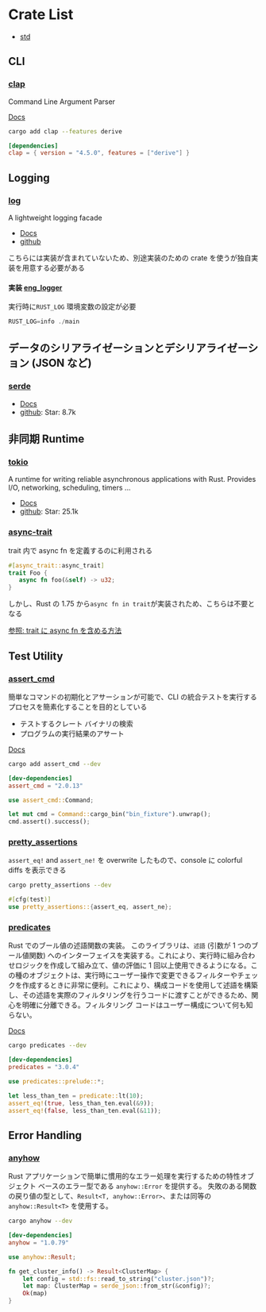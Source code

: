 # Crate List

- [std](https://doc.rust-lang.org/stable/std/)

## CLI

### [clap](https://crates.io/crates/clap)

Command Line Argument Parser

[Docs](https://docs.rs/clap/latest/clap/)

```sh
cargo add clap --features derive
```

```toml
[dependencies]
clap = { version = "4.5.0", features = ["derive"] }
```

## Logging

### [log](https://crates.io/crates/log)

A lightweight logging facade

- [Docs](https://docs.rs/log/latest/log/)
- [github](https://github.com/rust-lang/log/tree/master)

こちらには実装が含まれていないため、別途実装のための crate を使うが独自実装を用意する必要がある

#### 実装 [eng_logger](https://crates.io/crates/env_logger)

実行時に`RUST_LOG` 環境変数の設定が必要

```rs
RUST_LOG=info ./main
```

## データのシリアライゼーションとデシリアライゼーション (JSON など)

### [serde](https://crates.io/crates/serde)

- [Docs](https://serde.rs/)
- [github](https://github.com/serde-rs/serde): Star: 8.7k

## 非同期 Runtime

### [tokio](https://crates.io/crates/tokio)

A runtime for writing reliable asynchronous applications with Rust. Provides I/O, networking, scheduling, timers ...

- [Docs](https://tokio.rs/)
- [github](https://github.com/tokio-rs/tokio): Star: 25.1k

### [async-trait](https://crates.io/crates/async-trait)

trait 内で async fn を定義するのに利用される

```rs
#[async_trait::async_trait]
trait Foo {
   async fn foo(&self) -> u32;
}
```

しかし、Rust の 1.75 から`async fn in trait`が実装されため、こちらは不要となる

[参照: trait に async fn を含める方法](https://zenn.dev/uzabase/articles/c6a581e44effe0)

## Test Utility

### [assert_cmd](https://crates.io/crates/assert_cmd)

簡単なコマンドの初期化とアサーションが可能で、CLI の統合テストを実行するプロセスを簡素化することを目的としている

- テストするクレート バイナリの検索
- プログラムの実行結果のアサート

[Docs](https://docs.rs/assert_cmd/latest/assert_cmd/)

```sh
cargo add assert_cmd --dev
```

```toml
[dev-dependencies]
assert_cmd = "2.0.13"
```

```rs
use assert_cmd::Command;

let mut cmd = Command::cargo_bin("bin_fixture").unwrap();
cmd.assert().success();
```

### [pretty_assertions](https://crates.io/crates/pretty_assertions)

`assert_eq!` and `assert_ne!` を overwrite したもので、console に colorful diffs を表示できる

```sh
cargo pretty_assertions --dev
```

```rust
#[cfg(test)]
use pretty_assertions::{assert_eq, assert_ne};
```

### [predicates](https://crates.io/crates/predicates)

Rust でのブール値の述語関数の実装。
このライブラリは、`述語` (引数が 1 つのブール値関数) へのインターフェイスを実装する。これにより、実行時に組み合わせロジックを作成して組み立て、値の評価に 1 回以上使用できるようになる。この種のオブジェクトは、実行時にユーザー操作で変更できるフィルターやチェックを作成するときに非常に便利。これにより、構成コードを使用して述語を構築し、その述語を実際のフィルタリングを行うコードに渡すことができるため、関心を明確に分離できる。フィルタリング コードはユーザー構成について何も知らない。

[Docs](https://docs.rs/predicates/3.1.0/predicates/)

```sh
cargo predicates --dev
```

```toml
[dev-dependencies]
predicates = "3.0.4"
```

```rs
use predicates::prelude::*;

let less_than_ten = predicate::lt(10);
assert_eq!(true, less_than_ten.eval(&9));
assert_eq!(false, less_than_ten.eval(&11));
```

## Error Handling

### [anyhow](https://crates.io/crates/anyhow)

Rust アプリケーションで簡単に慣用的なエラー処理を実行するための特性オブジェクト ベースのエラー型である `anyhow::Error` を提供する。
失敗のある関数の戻り値の型として、`Result<T, anyhow::Error>`、または同等の `anyhow::Result<T>` を使用する。

```sh
cargo anyhow --dev
```

```toml
[dev-dependencies]
anyhow = "1.0.79"
```

```rs
use anyhow::Result;

fn get_cluster_info() -> Result<ClusterMap> {
    let config = std::fs::read_to_string("cluster.json")?;
    let map: ClusterMap = serde_json::from_str(&config)?;
    Ok(map)
}
```
